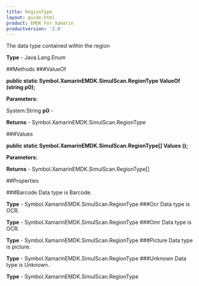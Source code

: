 ```yaml
---
title: RegionType
layout: guide.html
product: EMDK For Xamarin 
productversion: '2.8' 
---
```

The data type contained within the region

**Type** - Java.Lang.Enum

##Methods
###ValueOf

**public static Symbol.XamarinEMDK.SimulScan.RegionType ValueOf (string p0);**


        

**Parameters:**

System.String **p0**  - 
        

**Returns** - Symbol.XamarinEMDK.SimulScan.RegionType

###Values

**public static Symbol.XamarinEMDK.SimulScan.RegionType[] Values ();**


        

**Parameters:**

**Returns** - Symbol.XamarinEMDK.SimulScan.RegionType[]

##Properties

###Barcode
Data type is Barcode.

**Type** - Symbol.XamarinEMDK.SimulScan.RegionType
###Ocr
Data type is OCR.

**Type** - Symbol.XamarinEMDK.SimulScan.RegionType
###Omr
Data type is OCR.

**Type** - Symbol.XamarinEMDK.SimulScan.RegionType
###Picture
Data type is picture.

**Type** - Symbol.XamarinEMDK.SimulScan.RegionType
###Unknown
Data type is Unknown.

**Type** - Symbol.XamarinEMDK.SimulScan.RegionType

